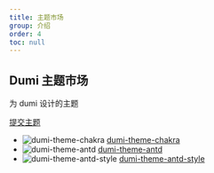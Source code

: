 ```yaml
---
title: 主题市场
group: 介绍
order: 4
toc: null
---
```


<div class="dumi-site-theme-cases-center">
  <h2>Dumi 主题市场</h2>
  <p>为 dumi 设计的主题</p>
  <a
    className="dumi-site-theme-cases-button primary"
    type="button"
    href="https://github.com/umijs/dumi/edit/master/docs/theme/market.md"
    target="_blank"
    rel="noopener noreferrer"
  >
    提交主题
  </a>
</div>

<ThemeCases>
  <ul class="dumi-site-theme-cases-list">
    <li
      class="dumi-site-theme-cases-item"
      data-title="dumi-theme-chakra"
      data-url="https://dumi-theme-chakra.deno.dev"
      data-picture="https://blog-pic.deno.dev/2023-01-28/1674895310392-dumi-theme-chakra-screen.png"
      data-description="Chakra theme for dumi2"
      data-source="https://github.com/innocces/dumi-theme-chakra"
    >
      <img src="https://blog-pic.deno.dev/2023-01-28/1674895310392-dumi-theme-chakra-screen.png" alt="dumi-theme-chakra" />
      <a href="https://dumi-theme-chakra.deno.dev" target="_blank" rel="noopener noreferrer">dumi-theme-chakra</a>
    </li>
    <li
      class="dumi-site-theme-cases-item"
      data-title="dumi-theme-antd"
      data-url="https://kuangpf.com/dumi-theme-antd"
      data-picture="https://user-images.githubusercontent.com/20694238/217142436-84032340-588c-4b68-9f30-9b3a4d24c1c4.png"
      data-description="dumi2 theme similar to antd v5 website"
      data-source="https://github.com/KuangPF/dumi-theme-antd"
    >
      <img src="https://user-images.githubusercontent.com/20694238/217142436-84032340-588c-4b68-9f30-9b3a4d24c1c4.png" alt="dumi-theme-antd" />
      <a href="https://kuangpf.com/dumi-theme-antd" target="_blank" rel="noopener noreferrer">dumi-theme-antd</a>
    </li>
    <li
      class="dumi-site-theme-cases-item"
      data-title="dumi-theme-antd-style"
      data-url="https://dumi-theme-antd-style.arvinx.app"
      data-picture="https://mdn.alipayobjects.com/huamei_rqvucu/afts/img/A*kuxBSKkIwYEAAAAAAAAAAAAADoN6AQ/fmt.webp"
      data-description="dumi2 theme for [antd-style](https://github.com/ant-design/antd-style) document website"
      data-source="https://github.com/arvinxx/dumi-theme-antd-style"
    >
      <img src="https://mdn.alipayobjects.com/huamei_rqvucu/afts/img/A*kuxBSKkIwYEAAAAAAAAAAAAADoN6AQ/fmt.webp" alt="dumi-theme-antd-style" />
      <a href="https://kuangpf.com/dumi-theme-antd" target="_blank" rel="noopener noreferrer">dumi-theme-antd-style</a>
    </li>
    
  </ul>
</ThemeCases>
